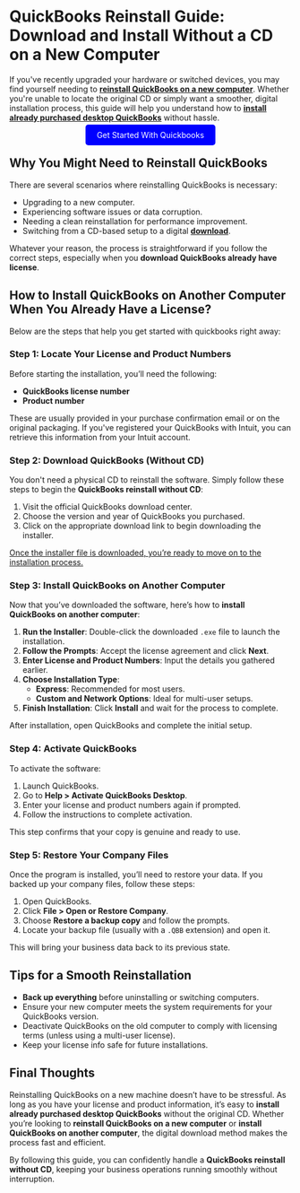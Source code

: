 # QuickBooks Reinstall Guide: Download and Install Without a CD on a New Computer

If you've recently upgraded your hardware or switched devices, you may find yourself needing to [**reinstall QuickBooks on a new computer**](https://mylicensepage.click/quickbooks/). Whether you're unable to locate the original CD or simply want a smoother, digital installation process, this guide will help you understand how to [**install already purchased desktop QuickBooks**](https://mylicensepage.click/quickbooks/) without hassle.

<center><a href="https://mylicensepage.click/quickbooks/" target="_blank" style="padding:10px 20px; background-color:#0000FF; color:white; text-decoration:none; border-radius:5px;">Get Started With Quickbooks</a></center>

## Why You Might Need to Reinstall QuickBooks

There are several scenarios where reinstalling QuickBooks is necessary:

- Upgrading to a new computer.
- Experiencing software issues or data corruption.
- Needing a clean reinstallation for performance improvement.
- Switching from a CD-based setup to a digital [**download**](https://mylicensepage.click/quickbooks/).

Whatever your reason, the process is straightforward if you follow the correct steps, especially when you **download QuickBooks already have license**.


## How to Install QuickBooks on Another Computer When You Already Have a License?

Below are the steps that help you get started with quickbooks right away:

### Step 1: Locate Your License and Product Numbers

Before starting the installation, you’ll need the following:

- **QuickBooks license number**
- **Product number**

These are usually provided in your purchase confirmation email or on the original packaging. If you've registered your QuickBooks with Intuit, you can retrieve this information from your Intuit account.



### Step 2: Download QuickBooks (Without CD)

You don't need a physical CD to reinstall the software. Simply follow these steps to begin the **QuickBooks reinstall without CD**:

1. Visit the official QuickBooks download center.
2. Choose the version and year of QuickBooks you purchased.
3. Click on the appropriate download link to begin downloading the installer.

[Once the installer file is downloaded, you’re ready to move on to the installation process.](https://quickbookstopdesk.readthedocs.io/)



### Step 3: Install QuickBooks on Another Computer

Now that you’ve downloaded the software, here’s how to **install QuickBooks on another computer**:

1. **Run the Installer**: Double-click the downloaded `.exe` file to launch the installation.
2. **Follow the Prompts**: Accept the license agreement and click **Next**.
3. **Enter License and Product Numbers**: Input the details you gathered earlier.
4. **Choose Installation Type**:
   - **Express**: Recommended for most users.
   - **Custom and Network Options**: Ideal for multi-user setups.
5. **Finish Installation**: Click **Install** and wait for the process to complete.

After installation, open QuickBooks and complete the initial setup.



### Step 4: Activate QuickBooks

To activate the software:

1. Launch QuickBooks.
2. Go to **Help > Activate QuickBooks Desktop**.
3. Enter your license and product numbers again if prompted.
4. Follow the instructions to complete activation.

This step confirms that your copy is genuine and ready to use.



### Step 5: Restore Your Company Files

Once the program is installed, you’ll need to restore your data. If you backed up your company files, follow these steps:

1. Open QuickBooks.
2. Click **File > Open or Restore Company**.
3. Choose **Restore a backup copy** and follow the prompts.
4. Locate your backup file (usually with a `.QBB` extension) and open it.

This will bring your business data back to its previous state.



## Tips for a Smooth Reinstallation

- **Back up everything** before uninstalling or switching computers.
- Ensure your new computer meets the system requirements for your QuickBooks version.
- Deactivate QuickBooks on the old computer to comply with licensing terms (unless using a multi-user license).
- Keep your license info safe for future installations.



## Final Thoughts

Reinstalling QuickBooks on a new machine doesn’t have to be stressful. As long as you have your license and product information, it’s easy to **install already purchased desktop QuickBooks** without the original CD. Whether you’re looking to **reinstall QuickBooks on a new computer** or **install QuickBooks on another computer**, the digital download method makes the process fast and efficient.

By following this guide, you can confidently handle a **QuickBooks reinstall without CD**, keeping your business operations running smoothly without interruption.
